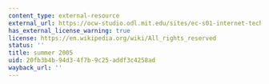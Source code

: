 ```yaml
---
content_type: external-resource
external_url: https://ocw-studio.odl.mit.edu/sites/ec-s01-internet-technology-in-local-and-global-communities-spring-2005-summer-2005/type/page/edit/0dd4eaeb-d2f8-360d-612d-a17f93c97131/#Summer_2005
has_external_license_warning: true
license: https://en.wikipedia.org/wiki/All_rights_reserved
status: ''
title: summer 2005
uid: 20fb3b4b-94d3-4f7b-9c25-addf3c4258ad
wayback_url: ''
---
```

